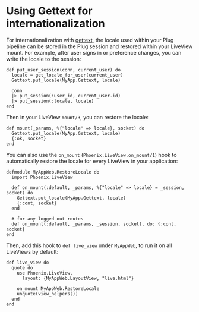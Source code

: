 # Using Gettext for internationalization

For internationalization with [gettext](https://hexdocs.pm/gettext/Gettext.html),
the locale used within your Plug pipeline can be stored in the Plug session and
restored within your LiveView mount. For example, after user signs in or preference
changes, you can write the locale to the session:

    def put_user_session(conn, current_user) do
      locale = get_locale_for_user(current_user)
      Gettext.put_locale(MyApp.Gettext, locale)

      conn
      |> put_session(:user_id, current_user.id)
      |> put_session(:locale, locale)
    end

Then in your LiveView `mount/3`, you can restore the locale:

    def mount(_params, %{"locale" => locale}, socket) do
      Gettext.put_locale(MyApp.Gettext, locale)
      {:ok, socket}
    end

You can also use the `on_mount` (`Phoenix.LiveView.on_mount/1`) hook to
automatically restore the locale for every LiveView in your application:

    defmodule MyAppWeb.RestoreLocale do
      import Phoenix.LiveView

      def on_mount(:default, _params, %{"locale" => locale} = _session, socket) do
        Gettext.put_locale(MyApp.Gettext, locale)
        {:cont, socket}
      end

      # for any logged out routes
      def on_mount(:default, _params, _session, socket), do: {:cont, socket}
    end

Then, add this hook to `def live_view` under `MyAppWeb`, to run it on all
LiveViews by default:

    def live_view do
      quote do
        use Phoenix.LiveView,
          layout: {MyAppWeb.LayoutView, "live.html"}

        on_mount MyAppWeb.RestoreLocale
        unquote(view_helpers())
      end
    end
